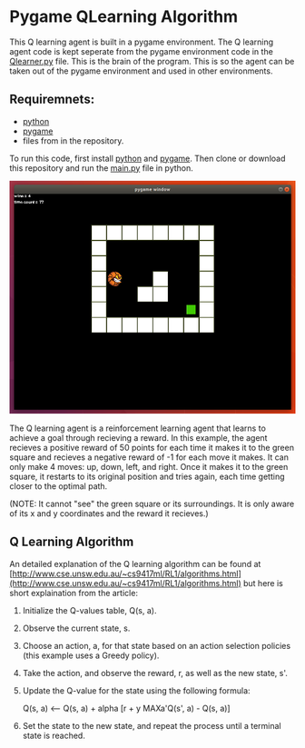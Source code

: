 # Pygame QLearning Algorithm #

This Q learning agent is built in a pygame environment. The Q learning agent code is kept seperate from the pygame environment code in the [Qlearner.py](Qlearner.py) file. This is the brain of the program. This is so the agent can be taken out of the pygame environment and used in other environments.

## Requiremnets: ##
- [python](https://www.python.org/downloads/)
- [pygame](https://www.pygame.org/)
- files from in the repository.

To run this code, first install [python](https://www.python.org/downloads/) and [pygame](https://www.pygame.org/). Then clone or download this repository and run the [main.py](main.py) file in python. 

![](READMEcontent/PygameQlearnerImage.png)

The Q learning agent is a reinforcement learning agent that learns to achieve a goal through recieving a reward. In this example, the agent recieves a positive reward of 50 points for each time it makes it to the green square and recieves a negative reward of -1 for each move it makes. It can only make 4 moves: up, down, left, and right. Once it makes it to the green square, it restarts to its original position and tries again, each time getting closer to the optimal path.

(NOTE: It cannot "see" the green square or its surroundings. It is only aware of its x and y coordinates and the reward it recieves.)

## Q Learning Algorithm ##

An detailed explanation of the Q learning algorithm can be found at [http://www.cse.unsw.edu.au/~cs9417ml/RL1/algorithms.html](http://www.cse.unsw.edu.au/~cs9417ml/RL1/algorithms.html) but here is short explaination from the article:

1. Initialize the Q-values table, Q(s, a).
2. Observe the current state, s.
3. Choose an action, a, for that state based on an action selection policies (this example uses a Greedy policy).
4. Take the action, and observe the reward, r, as well as the new state, s'.
5. Update the Q-value for the state using the following formula:

      Q(s, a) <-- Q(s, a) + alpha [r + y MAXa'Q(s', a) - Q(s, a)]
6. Set the state to the new state, and repeat the process until a terminal state is reached.


